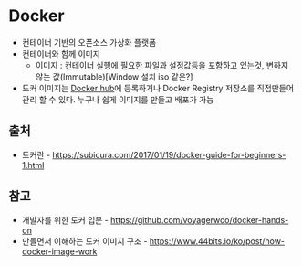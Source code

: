 # Docker
 - 컨테이너 기반의 오픈소스 가상화 플랫폼
 - 컨테이너와 함께 이미지
   - 이미지 : 컨테이너 실행에 필요한 파일과 설정값등을 포함하고 있는것, 변하지 않는 값(Immutable)[Window 설치 iso 같은?]
 - 도커 이미지는 [Docker hub](https://hub.docker.com/)에 등록하거나 Docker Registry 저장소를 직접만들어 관리 할 수 있다. 누구나 쉽게 이미지를 만들고 배포가 가능

 ## 출처 

  - 도커란 - https://subicura.com/2017/01/19/docker-guide-for-beginners-1.html

 ## 참고

  - 개발자를 위한 도커 입문 - https://github.com/voyagerwoo/docker-hands-on
  - 만들면서 이해하는 도커 이미지 구조 - https://www.44bits.io/ko/post/how-docker-image-work
